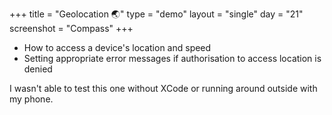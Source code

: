 +++
title = "Geolocation 🌏"
type = "demo"
layout = "single"
day = "21"
screenshot = "Compass"
+++

* How to access a device's location and speed
* Setting appropriate error messages if authorisation to access location is denied

I wasn't able to test this one without XCode or running around outside with my phone.
